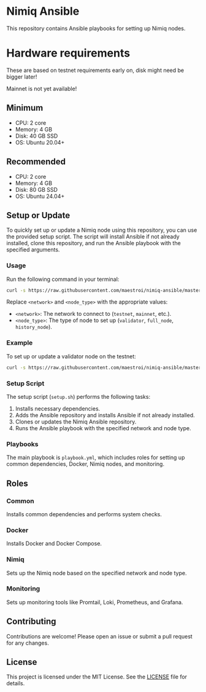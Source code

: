 
# Nimiq Ansible

This repository contains Ansible playbooks for setting up Nimiq nodes.


# Hardware requirements

These are based on testnet requirements early on, disk might need be bigger later!

Mainnet is not yet available!
## Minimum
- CPU: 2 core
- Memory: 4 GB
- Disk: 40 GB SSD
- OS: Ubuntu 20.04+

## Recommended
- CPU: 2 core
- Memory: 4 GB
- Disk: 80 GB SSD
- OS: Ubuntu 24.04+

## Setup or Update

To quickly set up or update a Nimiq node using this repository, you can use the provided setup script. The script will install Ansible if not already installed, clone this repository, and run the Ansible playbook with the specified arguments.

### Usage

Run the following command in your terminal:

```sh
curl -s https://raw.githubusercontent.com/maestroi/nimiq-ansible/master/setup.sh | bash -s <network> <node_type>
```

Replace `<network>` and `<node_type>` with the appropriate values:

- `<network>`: The network to connect to (`testnet`, `mainnet`, etc.).
- `<node_type>`: The type of node to set up (`validator`, `full_node`, `history_node`).

### Example

To set up or update a validator node on the testnet:

```sh
curl -s https://raw.githubusercontent.com/maestroi/nimiq-ansible/master/setup.sh | bash -s testnet validator
```

### Setup Script

The setup script (`setup.sh`) performs the following tasks:

1. Installs necessary dependencies.
2. Adds the Ansible repository and installs Ansible if not already installed.
3. Clones or updates the Nimiq Ansible repository.
4. Runs the Ansible playbook with the specified network and node type.

### Playbooks

The main playbook is `playbook.yml`, which includes roles for setting up common dependencies, Docker, Nimiq nodes, and monitoring.

## Roles

### Common

Installs common dependencies and performs system checks.

### Docker

Installs Docker and Docker Compose.

### Nimiq

Sets up the Nimiq node based on the specified network and node type.

### Monitoring

Sets up monitoring tools like Promtail, Loki, Prometheus, and Grafana.

## Contributing

Contributions are welcome! Please open an issue or submit a pull request for any changes.

## License

This project is licensed under the MIT License. See the [LICENSE](LICENSE) file for details.
